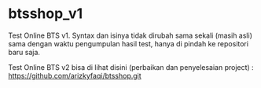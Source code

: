 # btsshop_v1

Test Online BTS v1.
Syntax dan isinya tidak dirubah sama sekali (masih asli) sama dengan waktu pengumpulan hasil test, hanya di pindah ke repositori baru saja.

Test Online BTS v2 bisa di lihat disini (perbaikan dan penyelesaian project) : https://github.com/arizkyfaqi/btsshop.git
